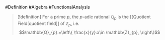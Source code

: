 #Definition #Algebra #FunctionalAnalysis 
> [!definition]
> For a prime $p$, the $p$-adic rational $\mathbb{Q}_{p}$ is the [[Quotient Field|quotient field]] of $\mathbb{Z}_{p}$, i.e. $$\mathbb{Q}_{p}:=\left\{  \frac{x}{y}:x\in \mathbb{Z}_{p},  \right\}$$